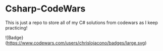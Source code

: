 # Csharp-CodeWars
This is just a repo to store all of my C# solutions from codewars as I keep practicing!

![Badge}(https://www.codewars.com/users/chrislojacono/badges/large.svg)
